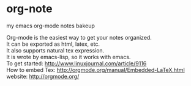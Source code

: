 org-note
========

my emacs org-mode notes bakeup

Org-mode is the easiest way to get your notes organized.   
It can be exported as html, latex, etc.  
It also supports natural tex expression.  
It is wrote by emacs-lisp, so it works with emacs.  
To get started: http://www.linuxjournal.com/article/9116  
How to embed Tex: http://orgmode.org/manual/Embedded-LaTeX.html  
website: http://orgmode.org/  
